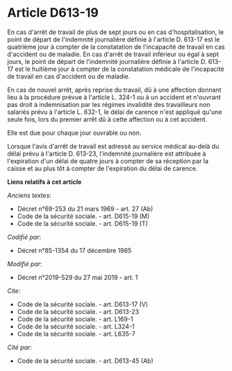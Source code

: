 # Article D613-19

En cas d'arrêt de travail de plus de sept jours ou en cas d'hospitalisation, le point de départ de l'indemnité journalière
définie à l'article D. 613-17 est le quatrième jour à compter de la constatation de l'incapacité de travail en cas d'accident
ou de maladie. En cas d'arrêt de travail inférieur ou égal à sept jours, le point de départ de l'indemnité journalière
définie à l'article D. 613-17 est le huitième jour à compter de la constatation médicale de l'incapacité de travail en cas
d'accident ou de maladie.

En cas de nouvel arrêt, après reprise du travail, dû à une affection donnant lieu à la procédure prévue à l'article L. 324-1
ou à un accident et n'ouvrant pas droit à indemnisation par les régimes invalidité des travailleurs non salariés prévu à
l'article  L. 632-1, le délai de carence n'est appliqué qu'une seule fois, lors du premier arrêt dû à cette affection ou à
cet accident.

Elle est due pour chaque jour ouvrable ou non.

Lorsque l'avis d'arrêt de travail est adressé au service médical au-delà du délai prévu à l'article D. 613-23, l'indemnité
journalière est attribuée à l'expiration d'un délai de quatre jours à compter de sa réception par la caisse et au plus tôt à
compter de l'expiration du délai de carence.

**Liens relatifs à cet article**

_Anciens textes_:

  - Décret n°69-253 du 21 mars 1969 - art. 27 (Ab)
  - Code de la sécurité sociale. - art. D615-19 (M)
  - Code de la sécurité sociale. - art. D615-19 (T)

_Codifié par_:

  - Décret n°85-1354 du 17 décembre 1985

_Modifié par_:

  - Décret n°2019-529 du 27 mai 2019 - art. 1

_Cite_:

  - Code de la sécurité sociale. - art. D613-17 (V)
  - Code de la sécurité sociale. - art. D613-23
  - Code de la sécurité sociale. - art. L169-1
  - Code de la sécurité sociale. - art. L324-1
  - Code de la sécurité sociale. - art. L635-7

_Cité par_:

  - Code de la sécurité sociale. - art. D613-45 (Ab)
